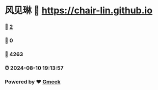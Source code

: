 # 风见琳 :link: https://chair-lin.github.io 
### :page_facing_up: [2](https://chair-lin.github.io/tag.html) 
### :speech_balloon: 0 
### :hibiscus: 4263 
### :alarm_clock: 2024-08-10 19:13:57 
### Powered by :heart: [Gmeek](https://github.com/Meekdai/Gmeek)
